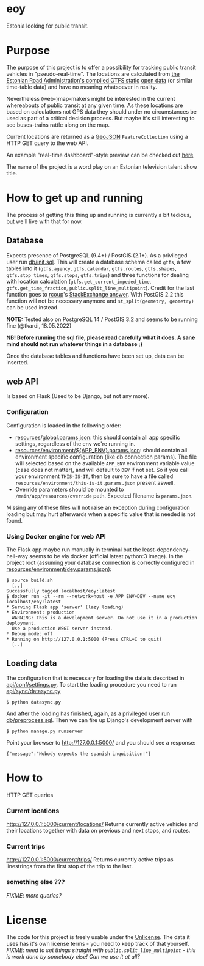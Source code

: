 # eoy
Estonia looking for public transit.

# Purpose
The purpose of this project is to offer a possibility for tracking
public transit vehicles in "pseudo-real-time". The locations are
calculated from [the Estonian Road Administration's compiled GTFS static](
https://transitfeeds.com/p/maanteeamet/510) [open data](
https://www.mnt.ee/eng/public-transportation/public-transport-information-system)
(or similar time-table data) and have no meaning whatsoever in reality.

Nevertheless (web-)map-makers might be interested in the current whereabouts of
public transit at any given time. As these locations are based on calculations
not GPS data they should under no circumstances be used as part of a critical
decision process. But maybe it's still interesting to see buses-trains rattle
along on the map.

Current locations are returned as a [GeoJSON](
https://datatracker.ietf.org/doc/rfc7946/) `FeatureCollection` using a HTTP GET
query to the web API.

An example "real-time dashboard"-style preview can be checked out [here](
https://tkardi.github.io/eoy/example/current.html)

The name of the project is a word play on an Estonian television talent show
title.

# How to get up and running
The process of getting this thing up and running is currently a bit tedious,
but we'll live with that for now.

## Database
Expects presence of PostgreSQL (9.4+) / PostGIS (2.1+). As a privileged user run
[db/init.sql](db/init.sql). This will create a database schema called `gtfs`,
a few tables into it (`gtfs.agency`, `gtfs.calendar`, `gtfs.routes`,
`gtfs.shapes`, `gtfs.stop_times`, `gtfs.stops`, `gtfs.trips`) and three
functions for dealing with location calculation (`gtfs.get_current_impeded_time`,
`gtfs.get_time_fraction`, `public.split_line_multipoint`). Credit for the
last function goes to [rcoup](http://gis.stackexchange.com/users/564/rcoup)'s
[StackExchange answer](http://gis.stackexchange.com/a/112317). With PostGIS 2.2
this function will not be necessary anymore and `st_split(geometry, geometry)`
can be used instead.

**NOTE:** Tested also on PostgreSQL 14 / PostGIS 3.2 and seems to be running
fine (@tkardi, 18.05.2022)

**NB! Before running the sql file, please read carefully what it does. A sane
mind should not run whatever things in a database ;)**

Once the database tables and functions have been set up, data can be inserted.

## web API
Is based on Flask (Used to be Django, but not any more).

### Configuration
Configuration is loaded in the following order:
- [resources/global.params.json](/src/resources/global.params.json): this should
contain all app specific settings, regardless of the env we're running in.
- [resources/environment/${APP_ENV}.params.json](/src/resources/environment/dev.params.json):
should contain all environment specific configuration (like db connection params).
The file will selected based on the available `APP_ENV` environment variable
value (case does not matter), and will default to `DEV` if not set. So if you
call your environment `THIS-IS-IT`, then be sure to have a file called
`resources/environment/this-is-it.params.json` present aswell.
- Override parameters should be mounted to `/main/app/resources/override` path.
Expected filename is `params.json`.

Missing any of these files will not raise an exception during configuration
loading but may hurt afterwards when a specific value that is needed is not
found.

### Using Docker engine for web API
The Flask app maybe run manually in terminal but the least-dependency-hell-way
seems to be via docker (official latest python:3 image). In the project root
(assuming your database connection is correctly configured in
[resources/environment/dev.params.json](/src/resources/dev.params.json)):

```
$ source build.sh
  [..]
Successfully tagged localhost/eoy:latest
$ docker run -it --rm --network=host -e APP_ENV=DEV --name eoy localhost/eoy:latest
* Serving Flask app 'server' (lazy loading)
* Environment: production
  WARNING: This is a development server. Do not use it in a production deployment.
  Use a production WSGI server instead.
* Debug mode: off
* Running on http://127.0.0.1:5000 (Press CTRL+C to quit)
  [..]
```

## Loading data
The configuration that is necessary for loading the data is described in
[api/conf/settings.py](api/conf/settings.py). To start the loading procedure
you need to run [api/sync/datasync.py](api/sync/datasync.py)

`$ python datasync.py`

And after the loading has finished, again, as a privileged user run
[db/preprocess.sql](db/preprocess.sql). Then we can fire up Django's
development server with

`$ python manage.py runserver`

Point your browser to http://127.0.0.1:5000/ and you should see a
response:

`{"message":"Nobody expects the spanish inquisition!"}`

# How to
HTTP GET queries

### Current locations
http://127.0.0.1:5000/current/locations/
Returns currently active vehicles and their locations together
with data on previous and next stops, and routes.

### Current trips
http://127.0.0.1:5000/current/trips/
Returns currently active trips as linestrings from the first stop of the
trip to the last.

### something else ???
_FIXME: more queries?_

# License
The code for this project is freely usable under the [Unlicense](
http://unlicense.org). The data it uses has it's own license terms - you need to
keep track of that yourself.
_FIXME: need to set things straight with `public.split_line_multipoint` -
this is work done by somebody else! Can we use it at all?_
